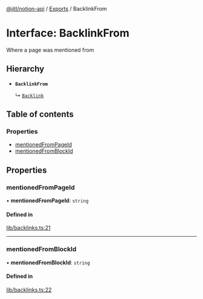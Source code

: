 [@jitl/notion-api](../README.md) / [Exports](../modules.md) / BacklinkFrom

# Interface: BacklinkFrom

Where a page was mentioned from

## Hierarchy

- **`BacklinkFrom`**

  ↳ [`Backlink`](Backlink.md)

## Table of contents

### Properties

- [mentionedFromPageId](BacklinkFrom.md#mentionedfrompageid)
- [mentionedFromBlockId](BacklinkFrom.md#mentionedfromblockid)

## Properties

### mentionedFromPageId

• **mentionedFromPageId**: `string`

#### Defined in

[lib/backlinks.ts:21](https://github.com/justjake/monorepo/blob/main/packages/notion-api/src/lib/backlinks.ts#L21)

___

### mentionedFromBlockId

• **mentionedFromBlockId**: `string`

#### Defined in

[lib/backlinks.ts:22](https://github.com/justjake/monorepo/blob/main/packages/notion-api/src/lib/backlinks.ts#L22)
